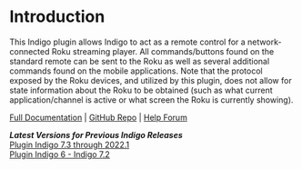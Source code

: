 # Introduction
This Indigo plugin allows Indigo to act as a remote control for a network-connected Roku streaming player. All commands/buttons found on the standard remote can be sent to the Roku as well as several additional commands found on the mobile applications. Note that the protocol exposed by the Roku devices, and utilized by this plugin, does not allow for state information about the Roku to be obtained (such as what current application/channel is active or what screen the Roku is currently showing).

[Full Documentation](https://github.com/RogueProeliator/indigo-plugins-roku/wiki) | [GitHub Repo](https://github.com/RogueProeliator/indigo-plugins-roku) | [Help Forum](http://forums.indigodomo.com/viewforum.php?f=61) 

_**Latest Versions for Previous Indigo Releases**_  
[Plugin Indigo 7.3 through 2022.1](https://github.com/RogueProeliator/indigo-plugins-roku/releases/tag/v2.4.8)<br>
[Plugin Indigo 6 - Indigo 7.2](https://github.com/RogueProeliator/indigo-plugins-roku/releases/tag/v1.6.19)
